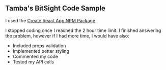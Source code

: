 ## Tamba's BitSight Code Sample

I used the [Create React App NPM Package](https://github.com/facebookincubator/create-react-app).

I stopped coding once I reached the 2 hour time limit.
I finished answering the problem, however if I had more time, I would have also: 

- Included props validation
- Implemented better styling
- Commented my code
- Tested my API calls

